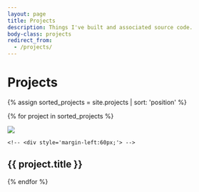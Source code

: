 ```yaml
---
layout: page
title: Projects
description: Things I've built and associated source code.
body-class: projects
redirect_from:
  - /projects/
---
```


# Projects

{% assign sorted_projects = site.projects | sort: 'position' %}

{% for project in sorted_projects %}


<img src='http://ecx.images-amazon.com/images/I/21-leKb-zsL._SL500_AA300_.png' class='iconDetails'>

    <!-- <div style='margin-left:60px;'> -->
<h2>{{ project.title }}</h2>
    <!-- <div style="font-size:1em">{{ project.content }}</div>
    <a href="{{ project.view_url }}" class="call-to-action" style="float:right;font-size:1em">{{ project.call_to_action}}</a>  

<!-- <h2 id="{{ project.title | slugify }}">{{ project.title }}</h2> -->





{% endfor %}


